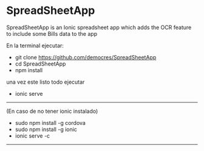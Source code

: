 # SpreadSheetApp
SpreadSheetApp is an Ionic spreadsheet app which adds the OCR feature to include some Bills data to the app



En la terminal ejecutar:
- git clone https://github.com/democres/SpreadSheetApp
- cd SpreadSheetApp
- npm install 

una vez este listo todo ejecutar 
- ionic serve


-------------------------------------------------------------------------------------------------------
(En caso de no tener ionic instalado)

- sudo npm install -g cordova
- sudo npm install -g ionic
- ionic serve -c

--------------------------------------------------------------------------------------------------------
